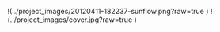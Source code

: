 !(../project_images/20120411-182237-sunflow.png?raw=true )
!(../project_images/cover.jpg?raw=true )
